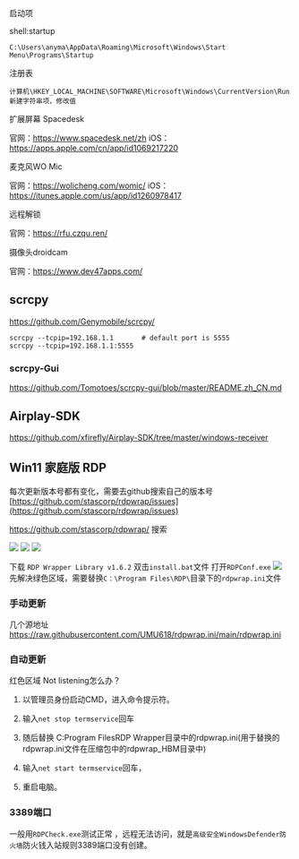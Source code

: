 启动项

shell:startup
```
C:\Users\anyma\AppData\Roaming\Microsoft\Windows\Start Menu\Programs\Startup
```
注册表
```
计算机\HKEY_LOCAL_MACHINE\SOFTWARE\Microsoft\Windows\CurrentVersion\Run
新建字符串项，修改值
```



扩展屏幕 Spacedesk 

官网：https://www.spacedesk.net/zh
iOS：https://apps.apple.com/cn/app/id1069217220

麦克风WO Mic

官网：https://wolicheng.com/womic/
iOS：https://itunes.apple.com/us/app/id1260978417

远程解锁

官网：https://rfu.czqu.ren/

摄像头droidcam

官网：https://www.dev47apps.com/

## scrcpy
https://github.com/Genymobile/scrcpy/

```
scrcpy --tcpip=192.168.1.1       # default port is 5555
scrcpy --tcpip=192.168.1.1:5555
```
### scrcpy-Gui
https://github.com/Tomotoes/scrcpy-gui/blob/master/README.zh_CN.md

## Airplay-SDK
https://github.com/xfirefly/Airplay-SDK/tree/master/windows-receiver

## Win11 家庭版 RDP

每次更新版本号都有变化，需要去github搜索自己的版本号[https://github.com/stascorp/rdpwrap/issues](https://github.com/stascorp/rdpwrap/issues)

https://github.com/stascorp/rdpwrap/
搜索

![](/.media/rdp0.png)
![](/.media/rdp1.png)
![](/.media/rdp2.png)

下载 `RDP Wrapper Library v1.6.2`
双击`install.bat`文件
打开`RDPConf.exe`
![](/.media/rdp3.png)
先解决绿色区域，需要替换`C：\Program Files\RDP\`目录下的`rdpwrap.ini`文件
### 手动更新
几个源地址
https://raw.githubusercontent.com/UMU618/rdpwrap.ini/main/rdpwrap.ini
### 自动更新

红色区域
Not listening怎么办？

1. 以管理员身份启动CMD，进入命令提示符。

2. 输入`net stop termservice`回车

3. 随后替换 C:Program FilesRDP Wrapper目录中的rdpwrap.ini(用于替换的rdpwrap.ini文件在压缩包中的rdpwrap_HBM目录中)

4. 输入`net start termservice`回车，

5. 重启电脑。
### 3389端口
一般用`RDPCheck.exe`测试正常 ，远程无法访问，就是`高级安全WindowsDefender防火墙`防火钱入站规则3389端口没有创建。